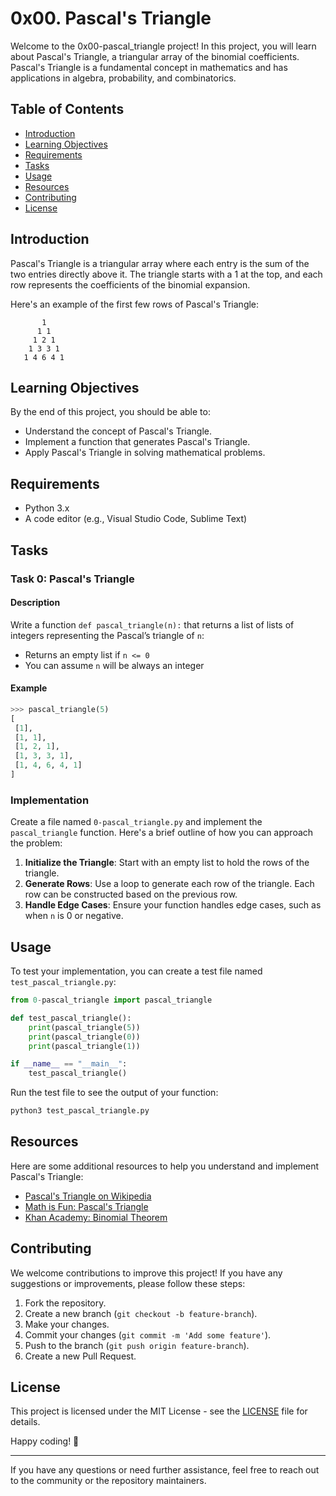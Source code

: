 # 0x00. Pascal's Triangle

Welcome to the 0x00-pascal_triangle project! In this project, you will learn about Pascal's Triangle, a triangular array of the binomial coefficients. Pascal's Triangle is a fundamental concept in mathematics and has applications in algebra, probability, and combinatorics.

## Table of Contents

- [Introduction](#introduction)
- [Learning Objectives](#learning-objectives)
- [Requirements](#requirements)
- [Tasks](#tasks)
- [Usage](#usage)
- [Resources](#resources)
- [Contributing](#contributing)
- [License](#license)

## Introduction

Pascal's Triangle is a triangular array where each entry is the sum of the two entries directly above it. The triangle starts with a 1 at the top, and each row represents the coefficients of the binomial expansion.

Here's an example of the first few rows of Pascal's Triangle:

```
       1
      1 1
     1 2 1
    1 3 3 1
   1 4 6 4 1
```

## Learning Objectives

By the end of this project, you should be able to:

- Understand the concept of Pascal's Triangle.
- Implement a function that generates Pascal's Triangle.
- Apply Pascal's Triangle in solving mathematical problems.

## Requirements

- Python 3.x
- A code editor (e.g., Visual Studio Code, Sublime Text)

## Tasks

### Task 0: Pascal's Triangle

#### Description

Write a function `def pascal_triangle(n):` that returns a list of lists of integers representing the Pascal’s triangle of `n`:

- Returns an empty list if `n <= 0`
- You can assume `n` will be always an integer

#### Example

```python
>>> pascal_triangle(5)
[
 [1],
 [1, 1],
 [1, 2, 1],
 [1, 3, 3, 1],
 [1, 4, 6, 4, 1]
]
```

### Implementation

Create a file named `0-pascal_triangle.py` and implement the `pascal_triangle` function. Here's a brief outline of how you can approach the problem:

1. **Initialize the Triangle**: Start with an empty list to hold the rows of the triangle.
2. **Generate Rows**: Use a loop to generate each row of the triangle. Each row can be constructed based on the previous row.
3. **Handle Edge Cases**: Ensure your function handles edge cases, such as when `n` is 0 or negative.

## Usage

To test your implementation, you can create a test file named `test_pascal_triangle.py`:

```python
from 0-pascal_triangle import pascal_triangle

def test_pascal_triangle():
    print(pascal_triangle(5))
    print(pascal_triangle(0))
    print(pascal_triangle(1))

if __name__ == "__main__":
    test_pascal_triangle()
```

Run the test file to see the output of your function:

```sh
python3 test_pascal_triangle.py
```

## Resources

Here are some additional resources to help you understand and implement Pascal's Triangle:

- [Pascal's Triangle on Wikipedia](https://en.wikipedia.org/wiki/Pascal%27s_triangle)
- [Math is Fun: Pascal's Triangle](https://www.mathsisfun.com/pascals-triangle.html)
- [Khan Academy: Binomial Theorem](https://www.khanacademy.org/math/algebra2/polynomial-functions/binomial-theorem/v/binomial-theorem)

## Contributing

We welcome contributions to improve this project! If you have any suggestions or improvements, please follow these steps:

1. Fork the repository.
2. Create a new branch (`git checkout -b feature-branch`).
3. Make your changes.
4. Commit your changes (`git commit -m 'Add some feature'`).
5. Push to the branch (`git push origin feature-branch`).
6. Create a new Pull Request.

## License

This project is licensed under the MIT License - see the [LICENSE](../LICENSE) file for details.

Happy coding! 🚀

---

If you have any questions or need further assistance, feel free to reach out to the community or the repository maintainers.